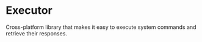 # Executor
Cross-platform library that makes it easy to execute system commands and retrieve their responses.
